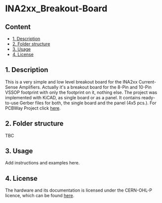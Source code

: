 # INA2xx_Breakout-Board <!-- omit from toc -->
## Content <!-- omit from toc -->
- [1. Description](#1-description)
- [2. Folder structure](#2-folder-structure)
- [3. Usage](#3-usage)
- [4. License](#4-license)

## 1. Description
This is a very simple and low level breakout board for the INA2xx Current-Sense Amplifiers. Actually it's a breakout board for the 8-Pin and 10-Pin VSSOP footprint with only the footprint on it, nothing else.  The project was implemented with KiCAD, as single board or as a panel. It contains ready-to-use Gerber files for both, the single board and the panel (4x5 pcs.). For PCBWay Project click [here](https://www.pcbway.com/project/shareproject/INA2xx_Breakout_Board_Panel_9144f447.html).

## 2. Folder structure
TBC

## 3. Usage
Add instructions and examples here.

## 4. License
The hardware and its documentation is licensed under the CERN-OHL-P licence, which can be found [here](LICENSE).

